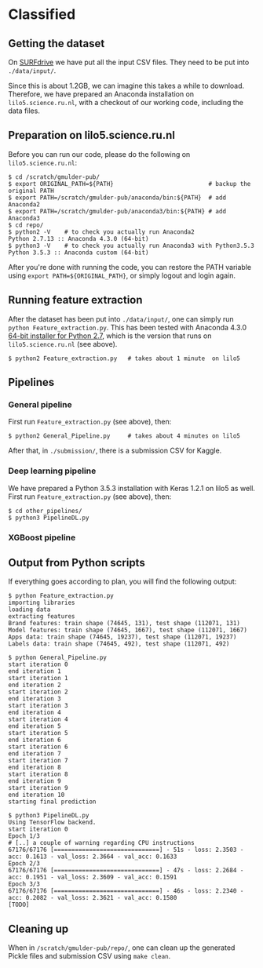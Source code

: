 # Classified

## Getting the dataset
On [SURFdrive](https://surfdrive.surf.nl/files/index.php/s/FsdEHsJJ6oF7yiL) we
have put all the input CSV files. They need to be put into `./data/input/`.

Since this is about 1.2GB, we can imagine this takes a while to download.
Therefore, we have prepared an Anaconda installation on `lilo5.science.ru.nl`,
with a checkout of our working code, including the data files.

## Preparation on lilo5.science.ru.nl
Before you can run our code, please do the following on `lilo5.science.ru.nl`:

```
$ cd /scratch/gmulder-pub/
$ export ORIGINAL_PATH=${PATH}                           # backup the original PATH
$ export PATH=/scratch/gmulder-pub/anaconda/bin:${PATH}  # add Anaconda2
$ export PATH=/scratch/gmulder-pub/anaconda3/bin:${PATH} # add Anaconda3
$ cd repo/
$ python2 -V    # to check you actually run Anaconda2
Python 2.7.13 :: Anaconda 4.3.0 (64-bit)
$ python3 -V    # to check you actually run Anaconda3 with Python3.5.3
Python 3.5.3 :: Anaconda custom (64-bit)
```

After you're done with running the code, you can restore the PATH variable
using `export PATH=${ORIGINAL_PATH}`, or simply logout and login again.

## Running feature extraction
After the dataset has been put into `./data/input/`, one can simply run `python
Feature_extraction.py`. This has been tested with Anaconda 4.3.0 [64-bit
installer for Python 2.7](https://www.continuum.io/downloads), which is the
version that runs on `lilo5.science.ru.nl` (see above).

```
$ python2 Feature_extraction.py   # takes about 1 minute  on lilo5

```

## Pipelines

### General pipeline

First run `Feature_extraction.py` (see above), then:

```
$ python2 General_Pipeline.py     # takes about 4 minutes on lilo5
```

After that, in `./submission/`, there is a submission CSV for Kaggle.

### Deep learning pipeline

We have prepared a Python 3.5.3 installation with Keras 1.2.1 on lilo5
as well. First run `Feature_extraction.py` (see above), then:

```
$ cd other_pipelines/
$ python3 PipelineDL.py
```

### XGBoost pipeline

## Output from Python scripts
If everything goes according to plan, you will find the following output:

```
$ python Feature_extraction.py 
importing libraries
loading data
extracting features
Brand features: train shape (74645, 131), test shape (112071, 131)
Model features: train shape (74645, 1667), test shape (112071, 1667)
Apps data: train shape (74645, 19237), test shape (112071, 19237)
Labels data: train shape (74645, 492), test shape (112071, 492)
```

```
$ python General_Pipeline.py 
start iteration 0
end iteration 1
start iteration 1
end iteration 2
start iteration 2
end iteration 3
start iteration 3
end iteration 4
start iteration 4
end iteration 5
start iteration 5
end iteration 6
start iteration 6
end iteration 7
start iteration 7
end iteration 8
start iteration 8
end iteration 9
start iteration 9
end iteration 10
starting final prediction
```

```
$ python3 PipelineDL.py
Using TensorFlow backend.
start iteration 0
Epoch 1/3
# [..] a couple of warning regarding CPU instructions
67176/67176 [==============================] - 51s - loss: 2.3503 - acc: 0.1613 - val_loss: 2.3664 - val_acc: 0.1633  
Epoch 2/3
67176/67176 [==============================] - 47s - loss: 2.2684 - acc: 0.1951 - val_loss: 2.3609 - val_acc: 0.1591
Epoch 3/3
67176/67176 [==============================] - 46s - loss: 2.2340 - acc: 0.2082 - val_loss: 2.3621 - val_acc: 0.1580
[TODO]
```

## Cleaning up

When in `/scratch/gmulder-pub/repo/`, one can clean up the generated Pickle
files and submission CSV using `make clean`.
